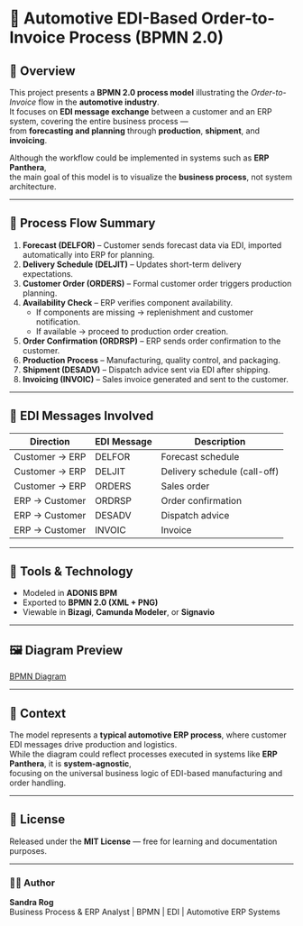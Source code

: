 # 🚗 Automotive EDI-Based Order-to-Invoice Process (BPMN 2.0)

## 📖 Overview
This project presents a **BPMN 2.0 process model** illustrating the *Order-to-Invoice* flow in the **automotive industry**.  
It focuses on **EDI message exchange** between a customer and an ERP system, covering the entire business process —  
from **forecasting and planning** through **production**, **shipment**, and **invoicing**.

Although the workflow could be implemented in systems such as **ERP Panthera**,  
the main goal of this model is to visualize the **business process**, not system architecture.

---

## 🧭 Process Flow Summary
1. **Forecast (DELFOR)** – Customer sends forecast data via EDI, imported automatically into ERP for planning.  
2. **Delivery Schedule (DELJIT)** – Updates short-term delivery expectations.  
3. **Customer Order (ORDERS)** – Formal customer order triggers production planning.  
4. **Availability Check** – ERP verifies component availability.  
   - If components are missing → replenishment and customer notification.  
   - If available → proceed to production order creation.  
5. **Order Confirmation (ORDRSP)** – ERP sends order confirmation to the customer.  
6. **Production Process** – Manufacturing, quality control, and packaging.  
7. **Shipment (DESADV)** – Dispatch advice sent via EDI after shipping.  
8. **Invoicing (INVOIC)** – Sales invoice generated and sent to the customer.  

---

## 💬 EDI Messages Involved
| Direction | EDI Message | Description |
|------------|--------------|--------------|
| Customer → ERP | DELFOR | Forecast schedule |
| Customer → ERP | DELJIT | Delivery schedule (call-off) |
| Customer → ERP | ORDERS | Sales order |
| ERP → Customer | ORDRSP | Order confirmation |
| ERP → Customer | DESADV | Dispatch advice |
| ERP → Customer | INVOIC | Invoice |

---

## 🧰 Tools & Technology
- Modeled in **ADONIS BPM**
- Exported to **BPMN 2.0 (XML + PNG)**
- Viewable in **Bizagi**, **Camunda Modeler**, or **Signavio**

---

## 🖼 Diagram Preview
[BPMN Diagram](https://github.com/SandraRog/bpmn-processes-portfolio/blob/main/Automotive%20production%20company%20(2025-10-16_13-09-31).png)


---

## 🧩 Context
The model represents a **typical automotive ERP process**, where customer EDI messages drive production and logistics.  
While the diagram could reflect processes executed in systems like **ERP Panthera**, it is **system-agnostic**,  
focusing on the universal business logic of EDI-based manufacturing and order handling.

---

## 📜 License
Released under the **MIT License** — free for learning and documentation purposes.

---

### 👩‍💻 Author
**Sandra Rog**  
Business Process & ERP Analyst | BPMN | EDI | Automotive ERP Systems
